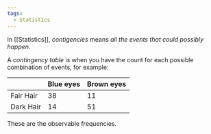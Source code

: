 ```yaml
---
tags:
  - Statistics
---
```

In [[Statistics]], *contigencies* means *all the events that could possibly happen*.

A *contingency table* is when you have the count for each possible combination of events, for example:

|           | Blue eyes | Brown eyes |
| --------- | --------- | ---------- |
| Fair Hair | 38        | 11         |
| Dark Hair | 14        | 51         |

These are the observable frequencies.
